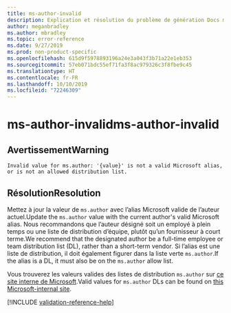 ```yaml
---
title: ms-author-invalid
description: Explication et résolution du problème de génération Docs ms-author-invalid
author: meganbradley
ms.author: mbradley
ms.topic: error-reference
ms.date: 9/27/2019
ms.prod: non-product-specific
ms.openlocfilehash: 615d9f5978893196a24e3a043f3b71a22e1eb353
ms.sourcegitcommit: 57eb071bdc55ef71fa3f8ac979326c3f8fbe9c45
ms.translationtype: HT
ms.contentlocale: fr-FR
ms.lasthandoff: 10/10/2019
ms.locfileid: "72246309"
---
```

# <a name="ms-author-invalid"></a><span data-ttu-id="a2098-103">ms-author-invalid</span><span class="sxs-lookup"><span data-stu-id="a2098-103">ms-author-invalid</span></span>

## <a name="warning"></a><span data-ttu-id="a2098-104">Avertissement</span><span class="sxs-lookup"><span data-stu-id="a2098-104">Warning</span></span>

`Invalid value for ms.author: '{value}' is not a valid Microsoft alias, or is not an allowed distribution list.`

## <a name="resolution"></a><span data-ttu-id="a2098-105">Résolution</span><span class="sxs-lookup"><span data-stu-id="a2098-105">Resolution</span></span>

<span data-ttu-id="a2098-106">Mettez à jour la valeur de `ms.author` avec l’alias Microsoft valide de l’auteur actuel.</span><span class="sxs-lookup"><span data-stu-id="a2098-106">Update the `ms.author` value with the current author's valid Microsoft alias.</span></span> <span data-ttu-id="a2098-107">Nous recommandons que l’auteur désigné soit un employé à plein temps ou une liste de distribution d’équipe, plutôt qu’un fournisseur à court terme.</span><span class="sxs-lookup"><span data-stu-id="a2098-107">We recommend that the designated author be a full-time employee or team distribution list (DL), rather than a short-term vendor.</span></span> <span data-ttu-id="a2098-108">Si l’alias est une liste de distribution, il doit également figurer dans la liste verte `ms.author`.</span><span class="sxs-lookup"><span data-stu-id="a2098-108">If the alias is a DL, it must also be on the `ms.author` allow list.</span></span>

<span data-ttu-id="a2098-109">Vous trouverez les valeurs valides des listes de distribution `ms.author` sur [ce site interne de Microsoft](https://docsmetadatatool.azurewebsites.net/allowlists).</span><span class="sxs-lookup"><span data-stu-id="a2098-109">Valid values for `ms.author` DLs can be found on [this Microsoft-internal site](https://docsmetadatatool.azurewebsites.net/allowlists).</span></span>

<!--make sure to add this file to your includes folder and verify the path-->
[!INCLUDE [validation-reference-help](includes/validation-reference-help.md)]
